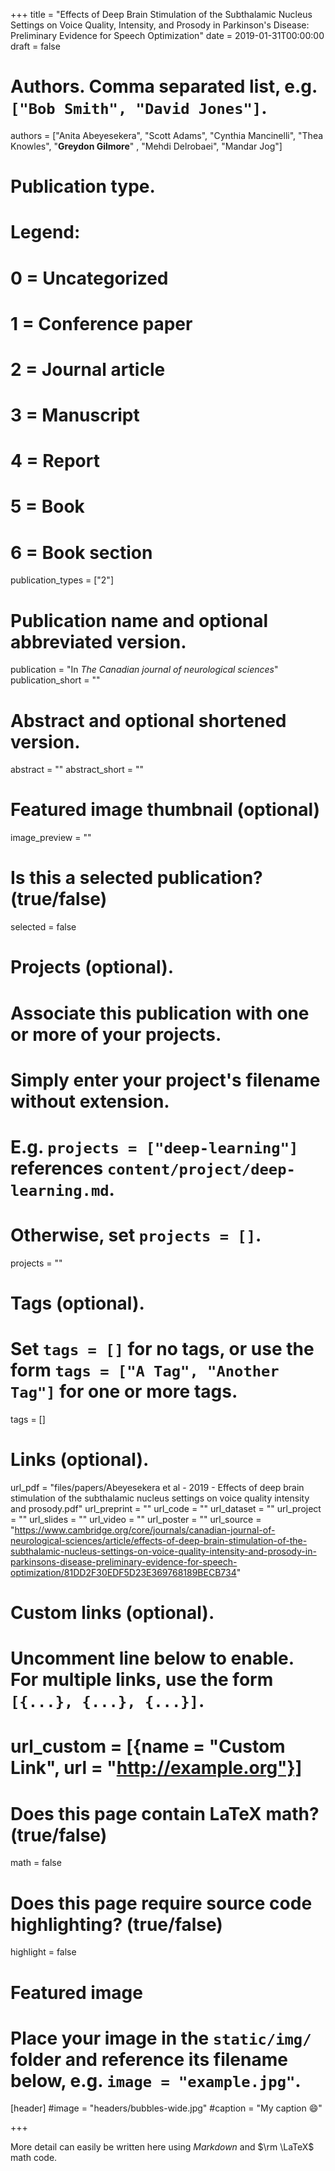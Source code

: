 +++
title = "Effects of Deep Brain Stimulation of the Subthalamic Nucleus Settings on Voice Quality, Intensity, and Prosody in Parkinson's Disease: Preliminary Evidence for Speech Optimization"
date = 2019-01-31T00:00:00
draft = false

# Authors. Comma separated list, e.g. `["Bob Smith", "David Jones"]`.
authors = ["Anita Abeyesekera", "Scott Adams", "Cynthia Mancinelli", "Thea Knowles", "**Greydon Gilmore**" , "Mehdi Delrobaei", "Mandar Jog"]

# Publication type.
# Legend:
# 0 = Uncategorized
# 1 = Conference paper
# 2 = Journal article
# 3 = Manuscript
# 4 = Report
# 5 = Book
# 6 = Book section
publication_types = ["2"]

# Publication name and optional abbreviated version.
publication = "In *The Canadian journal of neurological sciences*"
publication_short = ""

# Abstract and optional shortened version.
abstract = ""
abstract_short = ""

# Featured image thumbnail (optional)
image_preview = ""

# Is this a selected publication? (true/false)
selected = false

# Projects (optional).
#   Associate this publication with one or more of your projects.
#   Simply enter your project's filename without extension.
#   E.g. `projects = ["deep-learning"]` references `content/project/deep-learning.md`.
#   Otherwise, set `projects = []`.
projects = ""

# Tags (optional).
#   Set `tags = []` for no tags, or use the form `tags = ["A Tag", "Another Tag"]` for one or more tags.
tags = []

# Links (optional).
url_pdf = "files/papers/Abeyesekera et al - 2019 - Effects of deep brain stimulation of the subthalamic nucleus settings on voice quality intensity and prosody.pdf"
url_preprint = ""
url_code = ""
url_dataset = ""
url_project = ""
url_slides = ""
url_video = ""
url_poster = ""
url_source = "https://www.cambridge.org/core/journals/canadian-journal-of-neurological-sciences/article/effects-of-deep-brain-stimulation-of-the-subthalamic-nucleus-settings-on-voice-quality-intensity-and-prosody-in-parkinsons-disease-preliminary-evidence-for-speech-optimization/81DD2F30EDF5D23E369768189BECB734"

# Custom links (optional).
#   Uncomment line below to enable. For multiple links, use the form `[{...}, {...}, {...}]`.
# url_custom = [{name = "Custom Link", url = "http://example.org"}]

# Does this page contain LaTeX math? (true/false)
math = false

# Does this page require source code highlighting? (true/false)
highlight = false

# Featured image
# Place your image in the `static/img/` folder and reference its filename below, e.g. `image = "example.jpg"`.
[header]
#image = "headers/bubbles-wide.jpg"
#caption = "My caption :smile:"

+++

More detail can easily be written here using *Markdown* and $\rm \LaTeX$ math code.
